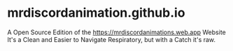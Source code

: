 # mrdiscordanimation.github.io
A Open Source Edition of the https://mrdiscordanimations.web.app Website
It's a Clean and Easier to Navigate Respiratory, but with a Catch it's raw.

